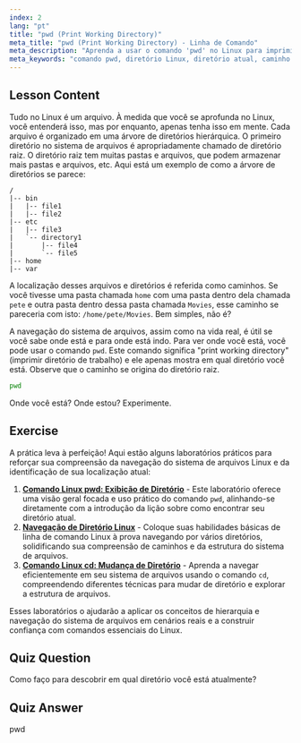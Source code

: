 ```yaml
---
index: 2
lang: "pt"
title: "pwd (Print Working Directory)"
meta_title: "pwd (Print Working Directory) - Linha de Comando"
meta_description: "Aprenda a usar o comando 'pwd' no Linux para imprimir seu diretório de trabalho atual. Entenda os caminhos do sistema de arquivos Linux e a navegação para iniciantes."
meta_keywords: "comando pwd, diretório Linux, diretório atual, caminho Linux, tutorial Linux, Linux para iniciantes, guia Linux"
---
```


## Lesson Content

Tudo no Linux é um arquivo. À medida que você se aprofunda no Linux, você entenderá isso, mas por enquanto, apenas tenha isso em mente. Cada arquivo é organizado em uma árvore de diretórios hierárquica. O primeiro diretório no sistema de arquivos é apropriadamente chamado de diretório raiz. O diretório raiz tem muitas pastas e arquivos, que podem armazenar mais pastas e arquivos, etc. Aqui está um exemplo de como a árvore de diretórios se parece:

```plaintext
/
|-- bin
|   |-- file1
|   |-- file2
|-- etc
|   |-- file3
|   `-- directory1
|       |-- file4
|       `-- file5
|-- home
|-- var
```

A localização desses arquivos e diretórios é referida como caminhos. Se você tivesse uma pasta chamada `home` com uma pasta dentro dela chamada `pete` e outra pasta dentro dessa pasta chamada `Movies`, esse caminho se pareceria com isto: `/home/pete/Movies`. Bem simples, não é?

A navegação do sistema de arquivos, assim como na vida real, é útil se você sabe onde está e para onde está indo. Para ver onde você está, você pode usar o comando `pwd`. Este comando significa "print working directory" (imprimir diretório de trabalho) e ele apenas mostra em qual diretório você está. Observe que o caminho se origina do diretório raiz.

```bash
pwd
```

Onde você está? Onde estou? Experimente.

## Exercise

A prática leva à perfeição! Aqui estão alguns laboratórios práticos para reforçar sua compreensão da navegação do sistema de arquivos Linux e da identificação de sua localização atual:

1. **[Comando Linux pwd: Exibição de Diretório](https://labex.io/pt/labs/linux-linux-pwd-command-directory-displaying-209734)** - Este laboratório oferece uma visão geral focada e uso prático do comando `pwd`, alinhando-se diretamente com a introdução da lição sobre como encontrar seu diretório atual.
2. **[Navegação de Diretório Linux](https://labex.io/pt/labs/linux-directory-navigation-387844)** - Coloque suas habilidades básicas de linha de comando Linux à prova navegando por vários diretórios, solidificando sua compreensão de caminhos e da estrutura do sistema de arquivos.
3. **[Comando Linux cd: Mudança de Diretório](https://labex.io/pt/labs/linux-linux-cd-command-directory-changing-209733)** - Aprenda a navegar eficientemente em seu sistema de arquivos usando o comando `cd`, compreendendo diferentes técnicas para mudar de diretório e explorar a estrutura de arquivos.

Esses laboratórios o ajudarão a aplicar os conceitos de hierarquia e navegação do sistema de arquivos em cenários reais e a construir confiança com comandos essenciais do Linux.

## Quiz Question

Como faço para descobrir em qual diretório você está atualmente?

## Quiz Answer

pwd
